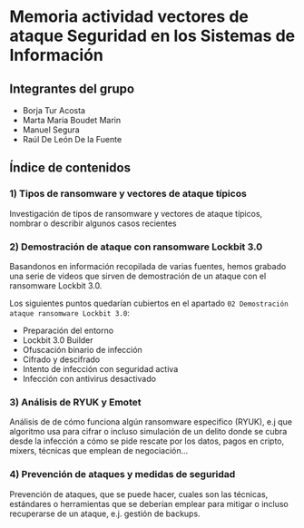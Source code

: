 # Memoria actividad vectores de ataque Seguridad en los Sistemas de Información

## Integrantes del grupo

* Borja Tur Acosta
* Marta Maria Boudet Marin
* Manuel Segura
* Raúl De León De la Fuente

## Índice de contenidos

### 1) Tipos de ransomware y vectores de ataque típicos

Investigación de tipos de ransomware y vectores de ataque típicos, nombrar o describir algunos casos recientes

### 2) Demostración de ataque con ransomware Lockbit 3.0

Basandonos en información recopilada de varias fuentes, hemos grabado una serie de videos que sirven de demostración de un ataque con el ransomware Lockbit 3.0.

Los siguientes puntos quedarían cubiertos en el apartado `02 Demostración ataque ransomware Lockbit 3.0`:

* Preparación del entorno
* Lockbit 3.0 Builder
* Ofuscación binario de infección
* Cifrado y descifrado
* Intento de infección con seguridad activa
* Infección con antivirus desactivado

### 3) Análisis de RYUK y Emotet

Análisis de de cómo funciona algún ransomware especifico (RYUK), e.j que algoritmo usa para cifrar o incluso simulación de un delito donde se cubra desde la infección a cómo se pide rescate por los datos, pagos en cripto, mixers, técnicas que emplean de negociación... 

### 4) Prevención de ataques y medidas de seguridad

Prevención de ataques, que se puede hacer, cuales son las técnicas, estándares o herramientas que se deberían emplear para mitigar o incluso recuperarse de un ataque, e.j. gestión de backups. 
